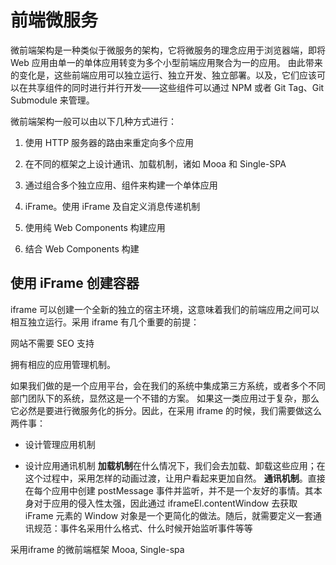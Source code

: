 # 前端微服务

   微前端架构是一种类似于微服务的架构，它将微服务的理念应用于浏览器端，即将 Web 应用由单一的单体应用转变为多个小型前端应用聚合为一的应用。
由此带来的变化是，这些前端应用可以独立运行、独立开发、独立部署。以及，它们应该可以在共享组件的同时进行并行开发——这些组件可以通过 NPM 或者 Git Tag、Git Submodule 来管理。

微前端架构一般可以由以下几种方式进行：

1. 使用 HTTP 服务器的路由来重定向多个应用

2. 在不同的框架之上设计通讯、加载机制，诸如 Mooa 和 Single-SPA

3. 通过组合多个独立应用、组件来构建一个单体应用

4. iFrame。使用 iFrame 及自定义消息传递机制

5. 使用纯 Web Components 构建应用

6. 结合 Web Components 构建


## 使用 iFrame 创建容器

iframe 可以创建一个全新的独立的宿主环境，这意味着我们的前端应用之间可以相互独立运行。采用 iframe 有几个重要的前提：

网站不需要 SEO 支持

拥有相应的应用管理机制。

如果我们做的是一个应用平台，会在我们的系统中集成第三方系统，或者多个不同部门团队下的系统，显然这是一个不错的方案。
如果这一类应用过于复杂，那么它必然是要进行微服务化的拆分。因此，在采用 iframe 的时候，我们需要做这么两件事：

* 设计管理应用机制

* 设计应用通讯机制
**加载机制**在什么情况下，我们会去加载、卸载这些应用；在这个过程中，采用怎样的动画过渡，让用户看起来更加自然。
**通讯机制**。直接在每个应用中创建 postMessage 事件并监听，并不是一个友好的事情。其本身对于应用的侵入性太强，因此通过 iframeEl.contentWindow 去获取 iFrame 元素的 Window 对象是一个更简化的做法。随后，就需要定义一套通讯规范：事件名采用什么格式、什么时候开始监听事件等等

采用iframe 的微前端框架 Mooa, Single-spa


